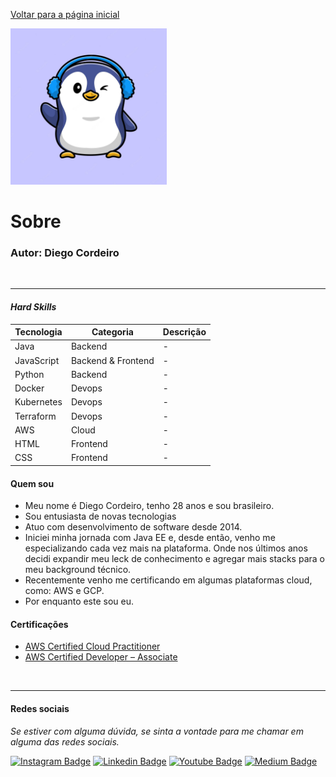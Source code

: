 [Voltar para a página inicial](../../README.md)

<img src="../images/author.png " width=250>

# Sobre

### Autor: Diego Cordeiro

</br>
<hr>

#### ***Hard Skills***

| Tecnologia | Categoria | Descrição |
|------------|-----------|-----------|
|    Java          |  Backend  |     -     |
|    JavaScript    |  Backend & Frontend |     -     |
|    Python        |  Backend  |     -     |
|    Docker        |  Devops   |     -     |
|    Kubernetes    |  Devops   |     -     |
|    Terraform     |  Devops   |     -     |
|    AWS           |  Cloud    |     -     |
|    HTML          |  Frontend    |     -     |
|    CSS           |  Frontend    |     -     |

#### **Quem sou**

- Meu nome é Diego Cordeiro, tenho 28 anos e sou brasileiro.
- Sou entusiasta de novas tecnologias
- Atuo com desenvolvimento de software desde 2014.
- Iniciei minha jornada com Java EE e, desde então, venho me especializando cada vez mais na plataforma. Onde nos últimos anos decidi expandir meu leck de conhecimento e agregar mais stacks para o meu background técnico.
- Recentemente venho me certificando em algumas plataformas cloud, como: AWS e GCP.
- Por enquanto este sou eu.

#### **Certificações**

- [AWS Certified Cloud Practitioner](https://www.credly.com/badges/e655db07-0052-42c0-b2d5-5ff9fe8f66bf/public_url)
- [AWS Certified Developer – Associate](https://www.credly.com/badges/844bd3cb-df06-4269-af9f-ffa16c5ab2e1)

</br>
<hr>

#### **Redes sociais**

*Se estiver com alguma dúvida, se sinta a vontade para me chamar em alguma das redes sociais.*

[![Instagram Badge](https://img.shields.io/badge/-instagram-red?style=for-the-badge&logo=instagram&logoColor=white&link=https://github.com/DiegoJCordeiro)](https://www.instagram.com/developr.mano/) [![Linkedin Badge](https://img.shields.io/badge/-Linkedin-blue?style=for-the-badge&logo=Linkedin&logoColor=white&link=https://github.com/DiegoJCordeiro)](https://www.linkedin.com/in/diego-cordeiro-552948229/) [![Youtube Badge](https://img.shields.io/badge/-Youtube-red?style=for-the-badge&logo=Youtube&logoColor=white&link=https://github.com/DiegoJCordeiro)](https://www.youtube.com/@manodev5540) [![Medium Badge](https://img.shields.io/badge/-Medium-black?style=for-the-badge&logo=Medium&logoColor=white&link=https://github.com/DiegoJCordeiro)](https://medium.com/@diegocordeiro.contatos) 